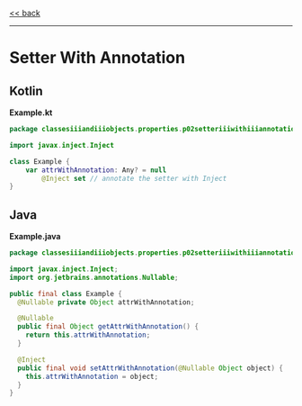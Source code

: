 
[<< back](https://github.com/tomasbjerre/yet-another-kotlin-vs-java-comparison)

-----------------------------

# Setter With Annotation

## Kotlin

**Example.kt**

```kotlin
package classesiiiandiiiobjects.properties.p02setteriiiwithiiiannotation

import javax.inject.Inject

class Example {
    var attrWithAnnotation: Any? = null
        @Inject set // annotate the setter with Inject
}
```

## Java

**Example.java**

```java
package classesiiiandiiiobjects.properties.p02setteriiiwithiiiannotation;

import javax.inject.Inject;
import org.jetbrains.annotations.Nullable;

public final class Example {
  @Nullable private Object attrWithAnnotation;

  @Nullable
  public final Object getAttrWithAnnotation() {
    return this.attrWithAnnotation;
  }

  @Inject
  public final void setAttrWithAnnotation(@Nullable Object object) {
    this.attrWithAnnotation = object;
  }
}

```
